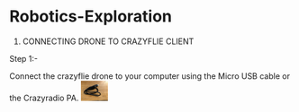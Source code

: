 # Robotics-Exploration

1) CONNECTING DRONE TO CRAZYFLIE CLIENT

Step 1:-

Connect the crazyflie drone to your computer using the Micro USB cable or the Crazyradio PA.
<img src="images/IMG_2577.jpg" width="48">
